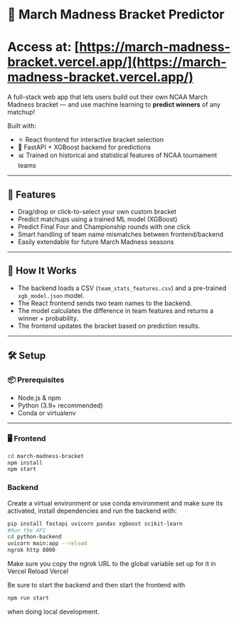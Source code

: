 # 🏀 March Madness Bracket Predictor
# Access at: [https://march-madness-bracket.vercel.app/](https://march-madness-bracket.vercel.app/)

A full-stack web app that lets users build out their own NCAA March Madness bracket — and use machine learning to **predict winners** of any matchup!

Built with:
- ⚛️ React frontend for interactive bracket selection
- 🐍 FastAPI + XGBoost backend for predictions
- 📊 Trained on historical and statistical features of NCAA tournament teams

---

## 🚀 Features

- Drag/drop or click-to-select your own custom bracket
- Predict matchups using a trained ML model (XGBoost)
- Predict Final Four and Championship rounds with one click
- Smart handling of team name mismatches between frontend/backend
- Easily extendable for future March Madness seasons

---

## 🧠 How It Works

- The backend loads a CSV (`team_stats_features.csv`) and a pre-trained `xgb_model.json` model.
- The React frontend sends two team names to the backend.
- The model calculates the difference in team features and returns a winner + probability.
- The frontend updates the bracket based on prediction results.

---

## 🛠️ Setup

### 📦 Prerequisites
- Node.js & npm
- Python (3.9+ recommended)
- Conda or virtualenv

---

### 🖥️ Frontend

```bash
cd march-madness-bracket
npm install
npm start
```

### Backend
Create a virtual environment or use conda environment and make sure its activated, install dependencies and run the backend with:
```bash
pip install fastapi uvicorn pandas xgboost scikit-learn
#Run the API
cd python-backend
uvicorn main:app --reload
ngrok http 8000
```
Make sure you copy the ngrok URL to the global variable set up for it in Vercel
Reload Vercel

Be sure to start the backend and then start the frontend with
```bash
npm run start
```
when doing local development.
